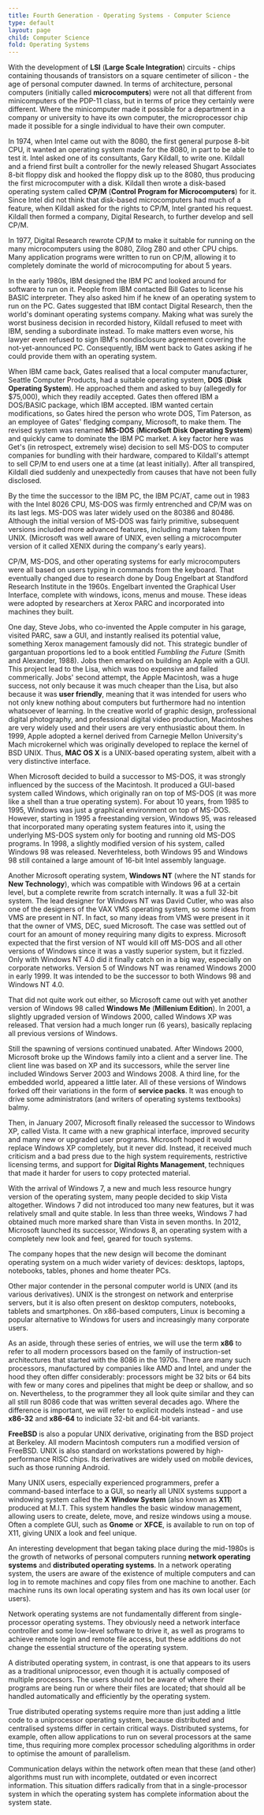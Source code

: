 ```yaml
---
title: Fourth Generation - Operating Systems - Computer Science
type: default
layout: page
child: Computer Science
fold: Operating Systems
---
```


With the development of **LSI** (**Large Scale Integration**) circuits - chips
containing thousands of transistors on a square centimeter of silicon - the age
of personal computer dawned. In terms of architecture, personal computers
(initially called **microcomputers**) were not all that different from
minicomputers of the PDP-11 class, but in terms of price they certainly were
different. Where the minicomputer made it possible for a department in a
company or university to have its own computer, the microprocessor chip
made it possible for a single individual to have their own computer.

In 1974, when Intel came out with the 8080, the first general purpose 8-bit CPU,
it wanted an operating system made for the 8080, in part to be able to test it.
Intel asked one of its consultants, Gary Kildall, to write one. Kildall and a
friend first built a controller for the newly released Shugart Associates 8-bit
floppy disk and hooked the floppy disk up to the 8080, thus producing the first
microcomputer with a disk. Kildall then wrote a disk-based operating system
called **CP/M** (**Control Program for Microcomputers**) for it. Since Intel did
not think that disk-based microcomputers had much of a feature, when Kildall
asked for the rights to CP/M, Intel granted his request. Kildall then formed a
company, Digital Research, to further develop and sell CP/M.

In 1977, Digital Research rewrote CP/M to make it suitable for running on the
many microcomputers using the 8080, Zilog Z80 and other CPU chips. Many
application programs were written to run on CP/M, allowing it to completely
dominate the world of microcomputing for about 5 years.

In the early 1980s, IBM designed the IBM PC and looked around for software to
run on it. People from IBM contacted Bill Gates to license his BASIC
interpreter. They also asked him if he knew of an operating system to run on the
PC. Gates suggested that IBM contact Digital Research, then the world's dominant
operating systems company. Making what was surely the worst business decision
in recorded history, Kildall refused to meet with IBM, sending a subordinate
instead. To make matters even worse, his lawyer even refused to sign IBM's
nondisclosure agreement covering the not-yet-announced PC. Consequently, IBM
went back to Gates asking if he could provide them with an operating system.

When IBM came back, Gates realised that a local computer manufacturer, Seattle
Computer Products, had a suitable operating system, **DOS** (**Disk Operating
System**). He approached them and asked to buy (allegedly for $75,000), which
they readily accepted. Gates then offered IBM a DOS/BASIC package, which IBM
accepted. IBM wanted certain modifications, so Gates hired the person who
wrote DOS, Tim Paterson, as an employee of Gates' fledging company, Microsoft,
to make them. The revised system was renamed **MS-DOS** (**MicroSoft Disk
Operating System**) and quickly came to dominate the IBM PC market. A key factor
here was Get's (in retrospect, extremely wise) decision to sell MS-DOS to
computer companies for bundling with their hardware, compared to Kildall's
attempt to sell CP/M to end users one at a time (at least initially). After
all transpired, Kildall died suddenly and unexpectedly from causes that have not
been fully disclosed.

By the time the successor to the IBM PC, the IBM PC/AT, came out in 1983 with
the Intel 8026 CPU, MS-DOS was firmly entrenched and CP/M was on its last legs.
MS-DOS was later widely used on the 80386 and 80486. Although the initial
version of MS-DOS was fairly primitive, subsequent versions included more
advanced features, including many taken from UNIX. (Microsoft was well aware of
UNIX, even selling a microcomputer version of it called XENIX during the
company's early years).

CP/M, MS-DOS, and other operating systems for early microcomputers were all
based on users typing in commands from the keyboard. That eventually changed
due to research done by Doug Engelbart at Standford Research Institute in the
1960s. Engelbart invented the Graphical User Interface, complete with windows,
icons, menus and mouse. These ideas were adopted by researchers at Xerox PARC
and incorporated into machines they built.

One day, Steve Jobs, who co-invented the Apple computer in his garage, visited
PARC, saw a GUI, and instantly realised its potential value, something Xerox
management famously did not. This strategic bundler of gargantuan proportions
led to a book entitled _Fumbling the Future_ (Smith and Alexander, 1988). Jobs
then emarked on building an Apple with a GUI. This project lead to the Lisa,
which was too expensive and failed commerically. Jobs' second attempt, the Apple
Macintosh, was a huge success, not only because it was much cheaper than the
Lisa, but also because it was **user friendly**, meaning that it was intended
for users who not only knew nothing about computers but furthermore had no
intention whatsoever of learning. In the creative world of graphic design,
professional digital photography, and professional digital video production,
Macintoshes are very widely used and their users are very enthusiastic about
them. In 1999, Apple adopted a kernel derived from Carnegie Mellon University's
Mach microkernel which was originally developed to replace the kernel of BSD
UNIX. Thus, **MAC OS X** is a UNIX-based operating system, albeit with a very
distinctive interface.

When Microsoft decided to build a successor to MS-DOS, it was strongly
influenced by the success of the Macintosh. It produced a GUI-based system
called Windows, which originally ran on top of MS-DOS (it was more like a shell
than a true operating system). For about 10 years, from 1985 to 1995, Windows
was just a graphical environment on top of MS-DOS. However, starting in 1995 a
freestanding version, Windows 95, was released that incorporated many operating
system features into it, using the underlying MS-DOS system only for booting and
running old MS-DOS programs. In 1998, a slightly modified version of his system,
called Windows 98 was released. Neverhteless, both Windows 95 and Windows 98
still contained a large amount of 16-bit Intel assembly language.

Another Microsoft operating system, **Windows NT** (where the NT stands for
**New Technology**), which was compatible with Windows 96 at a certain level,
but a complete rewrite from scratch internally. It was a full 32-bit system.
The lead designer for Windows NT was David Cutler, who was also one of the
designers of the VAX VMS operating system, so some ideas from VMS are present in
NT. In fact, so many ideas from VMS were present in it that the owner of VMS,
DEC, sued Microsoft. The case was settled out of court for an amount of money
requiring many digits to express. Microsoft expected that the first version of
NT would kill off MS-DOS and all other versions of Windows since it was a vastly
superior system, but it fizzled. Only with Windows NT 4.0 did it finally catch
on in a big way, especially on corporate networks. Version 5 of Windows NT was
renamed Windows 2000 in early 1999. It was intended to be the successor to both
Windows 98 and Windows NT 4.0.

That did not quite work out either, so Microsoft came out with yet another
version of Windows 98 called **Windows Me** (**Millenium Edition**). In 2001, a
slightly upgraded version of Windows 2000, called Windows XP was released. That
version had a much longer run (6 years), basically replacing all previous
versions of Windows.

Still the spawning of versions continued unabated. After Windows 2000, Microsoft
broke up the Windows family into a client and a server line. The client line was
based on XP and its successors, while the server line included Windows Server
2003 and Windows 2008. A third line, for the embedded world, appeared a little
later. All of these versions of Windows forked off their variations in the form
of **service packs**. It was enough to drive some administrators (and writers of
operating systems textbooks) balmy.

Then, in January 2007, Microsoft finally released the successor to Windows XP,
called Vista. It came with a new graphical interface, improved security and many
new or upgraded user programs. Microsoft hoped it would replace Windows XP
completely, but it never did. Instead, it received much criticism and a bad
press due to the high system requirements, restrictive licensing terms, and
support for **Digital Rights Management**, techniques that made it harder for
users to copy protected material.

With the arrival of Windows 7, a new and much less resource hungry version of
the operating system, many people decided to skip Vista altogether. Windows 7
did not introduced too many new features, but it was relatively small and quite
stable. In less than three weeks, Windows 7 had obtained much more marked share
than Vista in seven months. In 2012, Microsoft launched its successor, Windows
8, an operating system with a completely new look and feel, geared for touch
systems.

The company hopes that the new design will become the dominant operating system
on a much wider variety of devices: desktops, laptops, notebooks, tables, phones
and home theater PCs.

Other major contender in the personal computer world is UNIX (and its various
derivatives). UNIX is the strongest on network and enterprise servers, but it is
also often present on desktop computers, notebooks, tablets and smartphones. On
x86-based computers, Linux is becoming a popular alternative to Windows for
users and increasingly many corporate users.

As an aside, through these series of entries, we will use the term **x86** to
refer to all modern processors based on the family of instruction-set
architectures that started with the 8086 in the 1970s. There are many such
processors, manufactured by companies like AMD and Intel, and under the hood
they often differ considerably: processors might be 32 bits or 64 bits with few
or many cores and pipelines that might be deep or shallow, and so on.
Nevertheless, to the programmer they all look quite similar and they can all
still run 8086 code that was written several decades ago. Where the difference
is important, we will refer to explicit models instead - and use **x86-32** and
**x86-64** to indiciate 32-bit and 64-bit variants.

**FreeBSD** is also a popular UNIX derivative, originating from the BSD project
at Berkeley. All modern Macintosh computers run a modified version of FreeBSD.
UNIX is also standard on workstations powered by high-performance RISC chips.
Its derivatives are widely used on mobile devices, such as those running
Android.

Many UNIX users, especially experienced programmers, prefer a command-based
interface to a GUI, so nearly all UNIX systems support a windowing system
called the **X Window System** (also known as **X11**) produced at M.I.T. This
system handles the basic window management, allowing users to create, delete,
move, and resize windows using a mouse. Often a complete GUI, such as **Gnome**
or **XFCE**, is available to run on top of X11, giving UNIX a look and feel
unique.

An interesting development that began taking place during the mid-1980s is
the growth of networks of personal computers running **network operating
systems** and **distributed operating systems**. In a network operating system,
the users are aware of the existence of multiple computers and can log in to
remote machines and copy files from one machine to another. Each machine runs
its own local operating system and has its own local user (or users).

Network operating systems are not fundamentally different from single-processor
operating systems. They obviously need a network interface controller and some
low-level software to drive it, as well as programs to achieve remote login and
remote file access, but these additions do not change the essential structure of
the operating system.

A distributed operating system, in contrast, is one that appears to its users as
a traditional uniprocessor, even though it is actually composed of multiple
processors. The users should not be aware of where their programs are being run
or where their files are located; that should all be handled automatically and
efficiently by the operating system.

True distributed operating systems require more than just adding a little code
to a uniprocessor operating system, because distributed and centralised systems
differ in certain critical ways. Distributed systems, for example, often allow
applications to run on several processors at the same time, thus requiring more
complex processor scheduling algorithms in order to optimise the amount of
parallelism.

Communication delays within the network often mean that these (and other)
algorithms must run with incomplete, outdated or even incorrect information.
This situation differs radically from that in a single-processor system in which
the operating system has complete information about the system state.

